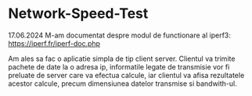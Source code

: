 # Network-Speed-Test

17.06.2024 
M-am documentat despre modul de functionare al iperf3:
https://iperf.fr/iperf-doc.php

Am ales sa fac o aplicatie simpla de tip client server. Clientul va trimite pachete de date la o adresa ip, informatile legate de transmisie vor fi preluate de server care va efectua calcule, iar clientul va afisa rezultatele acestor calcule, precum dimensiunea datelor transmise si bandwith-ul.
